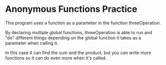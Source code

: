 # Anonymous Functions Practice

This program uses a function as a parameter in the function threeOperation. 

By declaring multiple global functions, threeOperation is able to run and "do" different things depending on the global function it takes as a parameter when calling it. 

In this case it can find the sum and the product, but you can write more functions so it can do even more when it's called.